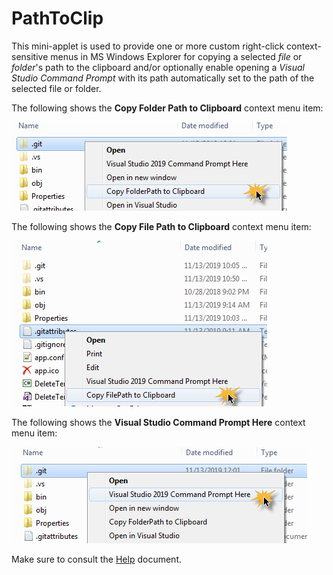 # PathToClip
This mini-applet is used to provide one or more custom right-click context-sensitive menus in MS Windows Explorer for copying a selected *file* or *folder*'s path to the clipboard and/or optionally
enable opening a *Visual Studio Command Prompt* with its path automatically set to the path of the selected file or folder.

The following shows the **Copy Folder Path to Clipboard** context menu item:

![Image1](Images/image1.png "Copy FolderPath to Clipboard")


The following shows the **Copy File Path to Clipboard** context menu item:

![Image3](Images/image3.png "Copy FilePath to Clipboard")


The following shows the **Visual Studio Command Prompt Here** context menu item:

![Image2](Images/image2.png "Visual Studio Command Prompt Here")

Make sure to consult the [Help](help/help.htm) document.

